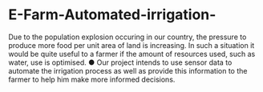 # E-Farm-Automated-irrigation-

 Due to the population explosion occuring in our country, the pressure to produce more food per unit area of land is increasing. In such a situation it would be quite useful to a farmer if the amount of resources used, such as water, use is optimised. ● Our project intends to use sensor data to automate the irrigation process as well as provide this information to the farmer to help him make more informed decisions.
